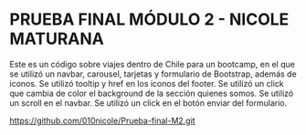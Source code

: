 # PRUEBA FINAL MÓDULO 2 -  NICOLE MATURANA
Este es un código sobre viajes dentro de Chile para un bootcamp, en el que se utilizó un navbar, carousel, tarjetas y formulario de Bootstrap, además de iconos.
Se utilizó tooltip y href en los iconos del footer.
Se utilizó un click que cambia de color el background de la sección quienes somos.
Se utilizó un scroll en el navbar.
Se utilizó un click en el botón enviar del formulario.


https://github.com/010nicole/Prueba-final-M2.git